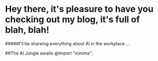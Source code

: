 # Hey there, it's pleasure to have you checking out my blog, it's full of blah, blah!

#####I'll be shareing everything about AI in the workplace ...


##The AI Jungle awaits
@import "minima";
